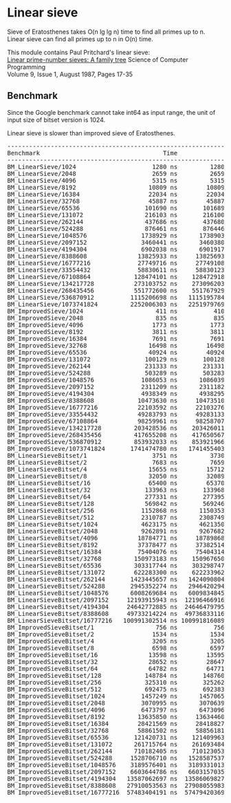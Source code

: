# Linear sieve

Sieve of Eratosthenes takes O(n lg lg n) time to find all primes up to n.
Linear sieve can find all primes up to n in O(n) time.

This module contains Paul Pritchard's linear sieve:  
[Linear prime-number sieves: A family tree](https://doi.org/10.1016/0167-6423(87)90024-4)
Science of Computer Programming   
Volume 9, Issue 1, August 1987, Pages 17-35  

## Benchmark
Since the Google benchmark cannot take int64 as input range, the unit of input
size of bitset version is 1024.

Linear sieve is slower than improved sieve of Eratosthenes.

<pre>
--------------------------------------------------------------------------
Benchmark                                  Time             CPU Iterations
--------------------------------------------------------------------------
BM_LinearSieve/1024                     1280 ns         1280 ns   10920630
BM_LinearSieve/2048                     2659 ns         2659 ns    5263756
BM_LinearSieve/4096                     5315 ns         5315 ns    2632858
BM_LinearSieve/8192                    10809 ns        10809 ns    1291763
BM_LinearSieve/16384                   22034 ns        22034 ns     634778
BM_LinearSieve/32768                   45887 ns        45887 ns     304472
BM_LinearSieve/65536                  101690 ns       101689 ns     138020
BM_LinearSieve/131072                 216103 ns       216100 ns      64812
BM_LinearSieve/262144                 437686 ns       437680 ns      31934
BM_LinearSieve/524288                 876461 ns       876446 ns      15968
BM_LinearSieve/1048576               1738929 ns      1738903 ns       8052
BM_LinearSieve/2097152               3460441 ns      3460380 ns       4048
BM_LinearSieve/4194304               6902038 ns      6901917 ns       2026
BM_LinearSieve/8388608              13825933 ns     13825693 ns       1013
BM_LinearSieve/16777216             27749716 ns     27749108 ns        505
BM_LinearSieve/33554432             58830611 ns     58830123 ns        237
BM_LinearSieve/67108864            128474101 ns    128472918 ns        109
BM_LinearSieve/134217728           273103752 ns    273096203 ns         50
BM_LinearSieve/268435456           551772600 ns    551767929 ns         25
BM_LinearSieve/536870912          1115206698 ns   1115195784 ns         12
BM_LinearSieve/1073741824         2252006303 ns   2251979769 ns          6
BM_ImprovedSieve/1024                    411 ns          410 ns   34078862
BM_ImprovedSieve/2048                    835 ns          835 ns   16784353
BM_ImprovedSieve/4096                   1773 ns         1773 ns    7894106
BM_ImprovedSieve/8192                   3811 ns         3811 ns    3739351
BM_ImprovedSieve/16384                  7691 ns         7691 ns    1813801
BM_ImprovedSieve/32768                 16498 ns        16498 ns     844054
BM_ImprovedSieve/65536                 40924 ns        40924 ns     342567
BM_ImprovedSieve/131072               100129 ns       100128 ns     100000
BM_ImprovedSieve/262144               231333 ns       231331 ns      60535
BM_ImprovedSieve/524288               503289 ns       503283 ns      27877
BM_ImprovedSieve/1048576             1086053 ns      1086039 ns      12903
BM_ImprovedSieve/2097152             2311209 ns      2311182 ns       6064
BM_ImprovedSieve/4194304             4938349 ns      4938295 ns       2834
BM_ImprovedSieve/8388608            10473630 ns     10473510 ns       1334
BM_ImprovedSieve/16777216           22103592 ns     22103276 ns        634
BM_ImprovedSieve/33554432           49283793 ns     49283133 ns        296
BM_ImprovedSieve/67108864           98259961 ns     98258707 ns        143
BM_ImprovedSieve/134217728         203428536 ns    203426011 ns         69
BM_ImprovedSieve/268435456         417655208 ns    417650567 ns         34
BM_ImprovedSieve/536870912         853932033 ns    853921966 ns         16
BM_ImprovedSieve/1073741824       1741474780 ns   1741455403 ns          8
BM_LinearSieveBitset/1                  3751 ns         3730 ns    3752026
BM_LinearSieveBitset/2                  7683 ns         7659 ns    1827364
BM_LinearSieveBitset/4                 15655 ns        15712 ns     891333
BM_LinearSieveBitset/8                 32050 ns        32089 ns     436403
BM_LinearSieveBitset/16                65400 ns        65370 ns     213976
BM_LinearSieveBitset/32               133963 ns       133968 ns     104471
BM_LinearSieveBitset/64               277331 ns       277395 ns      50483
BM_LinearSieveBitset/128              569842 ns       569246 ns      24584
BM_LinearSieveBitset/256             1152868 ns      1150353 ns      12168
BM_LinearSieveBitset/512             2310787 ns      2308749 ns       6065
BM_LinearSieveBitset/1024            4623175 ns      4621350 ns       3029
BM_LinearSieveBitset/2048            9262891 ns      9267682 ns       1511
BM_LinearSieveBitset/4096           18784771 ns     18789868 ns        752
BM_LinearSieveBitset/8192           37378477 ns     37382514 ns        374
BM_LinearSieveBitset/16384          75404076 ns     75404314 ns        184
BM_LinearSieveBitset/32768         150973183 ns    150967650 ns         93
BM_LinearSieveBitset/65536         303317744 ns    303298747 ns         46
BM_LinearSieveBitset/131072        622283300 ns    622233962 ns         22
BM_LinearSieveBitset/262144       1423445657 ns   1424090804 ns         10
BM_LinearSieveBitset/524288       2945352274 ns   2946420294 ns          5
BM_LinearSieveBitset/1048576      6008269684 ns   6009834845 ns          2
BM_LinearSieveBitset/2097152     12193915943 ns  12196466916 ns          1
BM_LinearSieveBitset/4194304     24642772885 ns  24646479795 ns          1
BM_LinearSieveBitset/8388608     49733214224 ns  49736833116 ns          1
BM_LinearSieveBitset/16777216   100991302514 ns 100991816089 ns          1
BM_ImprovedSieveBitset/1                 756 ns          756 ns   18534934
BM_ImprovedSieveBitset/2                1534 ns         1534 ns    9130662
BM_ImprovedSieveBitset/4                3205 ns         3205 ns    4370439
BM_ImprovedSieveBitset/8                6598 ns         6597 ns    2122873
BM_ImprovedSieveBitset/16              13598 ns        13595 ns    1030129
BM_ImprovedSieveBitset/32              28652 ns        28647 ns     487315
BM_ImprovedSieveBitset/64              64782 ns        64771 ns     217648
BM_ImprovedSieveBitset/128            148784 ns       148760 ns      91987
BM_ImprovedSieveBitset/256            325310 ns       325262 ns      43039
BM_ImprovedSieveBitset/512            692475 ns       692383 ns      20248
BM_ImprovedSieveBitset/1024          1457249 ns      1457065 ns       9609
BM_ImprovedSieveBitset/2048          3070995 ns      3070639 ns       4558
BM_ImprovedSieveBitset/4096          6473797 ns      6473096 ns       2164
BM_ImprovedSieveBitset/8192         13635850 ns     13634460 ns       1028
BM_ImprovedSieveBitset/16384        28421569 ns     28418827 ns        493
BM_ImprovedSieveBitset/32768        58861502 ns     58856181 ns        238
BM_ImprovedSieveBitset/65536       121420731 ns    121409963 ns        115
BM_ImprovedSieveBitset/131072      261715764 ns    261693484 ns         54
BM_ImprovedSieveBitset/262144      710182405 ns    710123053 ns         20
BM_ImprovedSieveBitset/524288     1528706710 ns   1528587537 ns          9
BM_ImprovedSieveBitset/1048576    3189576401 ns   3189331013 ns          4
BM_ImprovedSieveBitset/2097152    6603644786 ns   6603157035 ns          2
BM_ImprovedSieveBitset/4194304   13587062697 ns  13586069827 ns          1
BM_ImprovedSieveBitset/8388608   27910053563 ns  27908055983 ns          1
BM_ImprovedSieveBitset/16777216  57483404191 ns  57479420369 ns          1
</pre>
